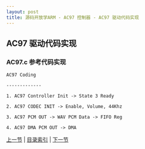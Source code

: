 ```yaml
---
layout: post
title: 源码开放学ARM - AC97 控制器 - AC97 驱动代码实现
---
```


## AC97 驱动代码实现

### AC97.c 参考代码实现			
	
	AC97 Coding
	
	-------------
	
	1. AC97 Controller Init -> State 3 Ready
	
	2. AC97 CODEC INIT -> Enable, Volume, 44Khz
	
	3. AC97 PCM OUT -> WAV PCM Data -> FIFO Reg
	
	4. AC97 DMA PCM OUT -> DMA 
	
	
	
	


[上一节](chp15-5.html)  |  [目录索引](../index.html)  |  [下一节](chp16-1.html)

